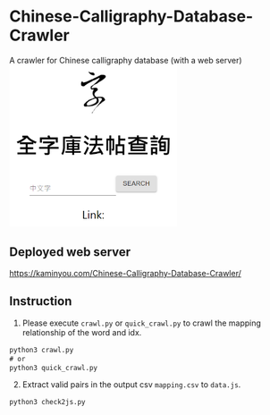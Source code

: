 # Chinese-Calligraphy-Database-Crawler
A crawler for Chinese calligraphy database (with a web server)
<img src="./screenshot.png" width="300px">

## Deployed web server
https://kaminyou.com/Chinese-Calligraphy-Database-Crawler/

## Instruction
1. Please execute `crawl.py` or `quick_crawl.py` to crawl the mapping relationship of the word and idx.
```
python3 crawl.py
# or
python3 quick_crawl.py
```
2. Extract valid pairs in the output csv `mapping.csv` to `data.js`.
```
python3 check2js.py
```